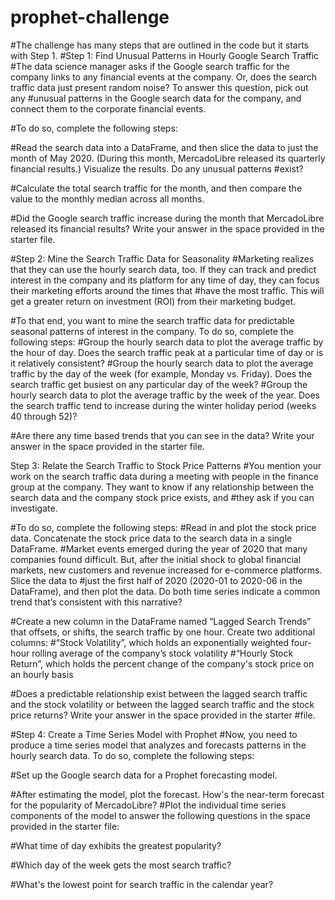 # prophet-challenge
#The challenge has many steps that are outlined in the code but it starts with Step 1.
#Step 1: Find Unusual Patterns in Hourly Google Search Traffic
#The data science manager asks if the Google search traffic for the company links to any financial events at the company. Or, does the search traffic data just present random noise? To answer this question, pick out any #unusual patterns in the Google search data for the company, and connect them to the corporate financial events.

#To do so, complete the following steps:

#Read the search data into a DataFrame, and then slice the data to just the month of May 2020. (During this month, MercadoLibre released its quarterly financial results.) Visualize the results. Do any unusual patterns #exist?

#Calculate the total search traffic for the month, and then compare the value to the monthly median across all months.

#Did the Google search traffic increase during the month that MercadoLibre released its financial results? Write your answer in the space provided in the starter file.

#Step 2: Mine the Search Traffic Data for Seasonality
#Marketing realizes that they can use the hourly search data, too. If they can track and predict interest in the company and its platform for any time of day, they can focus their marketing efforts around the times that #have the most traffic. This will get a greater return on investment (ROI) from their marketing budget.

#To that end, you want to mine the search traffic data for predictable seasonal patterns of interest in the company. To do so, complete the following steps:
#Group the hourly search data to plot the average traffic by the hour of day. Does the search traffic peak at a particular time of day or is it relatively consistent?
#Group the hourly search data to plot the average traffic by the day of the week (for example, Monday vs. Friday). Does the search traffic get busiest on any particular day of the week?
#Group the hourly search data to plot the average traffic by the week of the year. Does the search traffic tend to increase during the winter holiday period (weeks 40 through 52)?

#Are there any time based trends that you can see in the data? Write your answer in the space provided in the starter file.

Step 3: Relate the Search Traffic to Stock Price Patterns
#You mention your work on the search traffic data during a meeting with people in the finance group at the company. They want to know if any relationship between the search data and the company stock price exists, and #they ask if you can investigate.

#To do so, complete the following steps:
#Read in and plot the stock price data. Concatenate the stock price data to the search data in a single DataFrame.
#Market events emerged during the year of 2020 that many companies found difficult. But, after the initial shock to global financial markets, new customers and revenue increased for e-commerce platforms. Slice the data to #just the first half of 2020 (2020-01 to 2020-06 in the DataFrame), and then plot the data. Do both time series indicate a common trend that’s consistent with this narrative?

#Create a new column in the DataFrame named “Lagged Search Trends” that offsets, or shifts, the search traffic by one hour. Create two additional columns:
#“Stock Volatility”, which holds an exponentially weighted four-hour rolling average of the company’s stock volatility
#“Hourly Stock Return”, which holds the percent change of the company's stock price on an hourly basis

#Does a predictable relationship exist between the lagged search traffic and the stock volatility or between the lagged search traffic and the stock price returns? Write your answer in the space provided in the starter #file.

#Step 4: Create a Time Series Model with Prophet
#Now, you need to produce a time series model that analyzes and forecasts patterns in the hourly search data. To do so, complete the following steps:

#Set up the Google search data for a Prophet forecasting model.

#After estimating the model, plot the forecast. How's the near-term forecast for the popularity of MercadoLibre?
#Plot the individual time series components of the model to answer the following questions in the space provided in the starter file:

#What time of day exhibits the greatest popularity?

#Which day of the week gets the most search traffic?

#What's the lowest point for search traffic in the calendar year?
